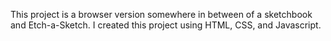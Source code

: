 This project is a browser version somewhere in between of a sketchbook and Etch-a-Sketch. I created this project using HTML, CSS, and Javascript.